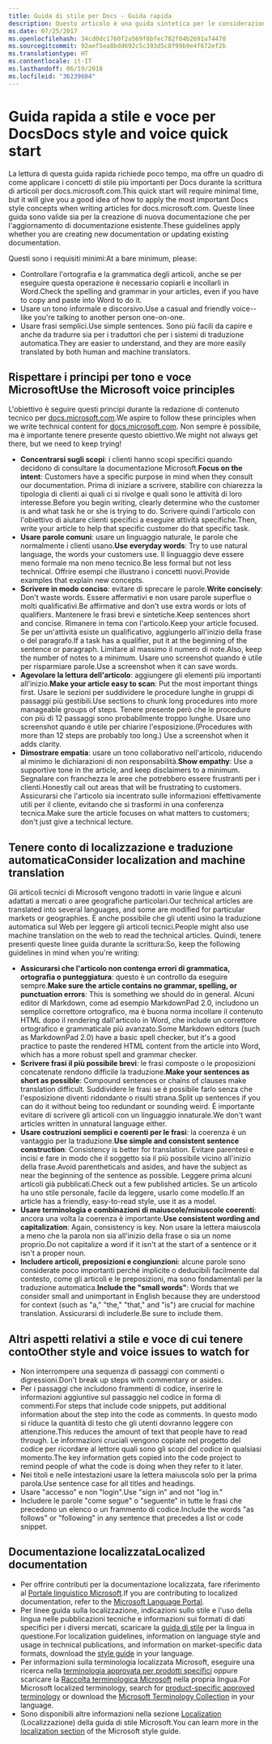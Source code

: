 ```yaml
---
title: Guida di stile per Docs - Guida rapida
description: Questo articolo è una guida sintetica per le considerazioni sullo stile, che contiene solo gli argomenti fondamentali per iniziare a contribuire a docs.microsoft.com.
ms.date: 07/25/2017
ms.openlocfilehash: 34cd0dc1760f2a569f8bfec782f04b2691a74470
ms.sourcegitcommit: 92aef5ea8bdd692c5c393d5c8f99b9e4f672ef2b
ms.translationtype: HT
ms.contentlocale: it-IT
ms.lasthandoff: 06/19/2018
ms.locfileid: "36239604"
---
```

# <a name="docs-style-and-voice-quick-start"></a><span data-ttu-id="76531-103">Guida rapida a stile e voce per Docs</span><span class="sxs-lookup"><span data-stu-id="76531-103">Docs style and voice quick start</span></span>

<span data-ttu-id="76531-104">La lettura di questa guida rapida richiede poco tempo, ma offre un quadro di come applicare i concetti di stile più importanti per Docs durante la scrittura di articoli per docs.microsoft.com.</span><span class="sxs-lookup"><span data-stu-id="76531-104">This quick start will require minimal time, but it will give you a good idea of how to apply the most important Docs style concepts when writing articles for docs.microsoft.com.</span></span> <span data-ttu-id="76531-105">Queste linee guida sono valide sia per la creazione di nuova documentazione che per l'aggiornamento di documentazione esistente.</span><span class="sxs-lookup"><span data-stu-id="76531-105">These guidelines apply whether you are creating new documentation or updating existing documentation.</span></span>

<span data-ttu-id="76531-106">Questi sono i requisiti minimi:</span><span class="sxs-lookup"><span data-stu-id="76531-106">At a bare minimum, please:</span></span>

- <span data-ttu-id="76531-107">Controllare l'ortografia e la grammatica degli articoli, anche se per eseguire questa operazione è necessario copiarli e incollarli in Word.</span><span class="sxs-lookup"><span data-stu-id="76531-107">Check the spelling and grammar in your articles, even if you have to copy and paste into Word to do it.</span></span>
- <span data-ttu-id="76531-108">Usare un tono informale e discorsivo.</span><span class="sxs-lookup"><span data-stu-id="76531-108">Use a casual and friendly voice--like you're talking to another person one-on-one.</span></span>
- <span data-ttu-id="76531-109">Usare frasi semplici.</span><span class="sxs-lookup"><span data-stu-id="76531-109">Use simple sentences.</span></span> <span data-ttu-id="76531-110">Sono più facili da capire e anche da tradurre sia per i traduttori che per i sistemi di traduzione automatica.</span><span class="sxs-lookup"><span data-stu-id="76531-110">They are easier to understand, and they are more easily translated by both human and machine translators.</span></span>

## <a name="use-the-microsoft-voice-principles"></a><span data-ttu-id="76531-111">Rispettare i principi per tono e voce Microsoft</span><span class="sxs-lookup"><span data-stu-id="76531-111">Use the Microsoft voice principles</span></span>

<span data-ttu-id="76531-112">L'obiettivo è seguire questi principi durante la redazione di contenuto tecnico per [docs.microsoft.com](https://docs.microsoft.com).</span><span class="sxs-lookup"><span data-stu-id="76531-112">We aspire to follow these principles when we write technical content for [docs.microsoft.com](https://docs.microsoft.com).</span></span> <span data-ttu-id="76531-113">Non sempre è possibile, ma è importante tenere presente questo obiettivo.</span><span class="sxs-lookup"><span data-stu-id="76531-113">We might not always get there, but we need to keep trying!</span></span>

- <span data-ttu-id="76531-114">**Concentrarsi sugli scopi**: i clienti hanno scopi specifici quando decidono di consultare la documentazione Microsoft.</span><span class="sxs-lookup"><span data-stu-id="76531-114">**Focus on the intent**: Customers have a specific purpose in mind when they consult our documentation.</span></span> <span data-ttu-id="76531-115">Prima di iniziare a scrivere, stabilire con chiarezza la tipologia di clienti ai quali ci si rivolge e quali sono le attività di loro interesse.</span><span class="sxs-lookup"><span data-stu-id="76531-115">Before you begin writing, clearly determine who the customer is and what task he or she is trying to do.</span></span> <span data-ttu-id="76531-116">Scrivere quindi l'articolo con l'obiettivo di aiutare clienti specifici a eseguire attività specifiche.</span><span class="sxs-lookup"><span data-stu-id="76531-116">Then, write your article to help that specific customer do that specific task.</span></span>
- <span data-ttu-id="76531-117">**Usare parole comuni**: usare un linguaggio naturale, le parole che normalmente i clienti usano.</span><span class="sxs-lookup"><span data-stu-id="76531-117">**Use everyday words**: Try to use natural language, the words your customers use.</span></span> <span data-ttu-id="76531-118">Il linguaggio deve essere meno formale ma non meno tecnico.</span><span class="sxs-lookup"><span data-stu-id="76531-118">Be less formal but not less technical.</span></span> <span data-ttu-id="76531-119">Offrire esempi che illustrano i concetti nuovi.</span><span class="sxs-lookup"><span data-stu-id="76531-119">Provide examples that explain new concepts.</span></span>
- <span data-ttu-id="76531-120">**Scrivere in modo conciso**: evitare di sprecare le parole.</span><span class="sxs-lookup"><span data-stu-id="76531-120">**Write concisely**: Don't waste words.</span></span> <span data-ttu-id="76531-121">Essere affermativi e non usare parole superflue o molti qualificativi.</span><span class="sxs-lookup"><span data-stu-id="76531-121">Be affirmative and don't use extra words or lots of qualifiers.</span></span> <span data-ttu-id="76531-122">Mantenere le frasi brevi e sintetiche.</span><span class="sxs-lookup"><span data-stu-id="76531-122">Keep sentences short and concise.</span></span> <span data-ttu-id="76531-123">Rimanere in tema con l'articolo.</span><span class="sxs-lookup"><span data-stu-id="76531-123">Keep your article focused.</span></span> <span data-ttu-id="76531-124">Se per un'attività esiste un qualificativo, aggiungerlo all'inizio della frase o del paragrafo.</span><span class="sxs-lookup"><span data-stu-id="76531-124">If a task has a qualifier, put it at the beginning of the sentence or paragraph.</span></span> <span data-ttu-id="76531-125">Limitare al massimo il numero di note.</span><span class="sxs-lookup"><span data-stu-id="76531-125">Also, keep the number of notes to a minimum.</span></span> <span data-ttu-id="76531-126">Usare uno screenshot quando è utile per risparmiare parole.</span><span class="sxs-lookup"><span data-stu-id="76531-126">Use a screenshot when it can save words.</span></span>
- <span data-ttu-id="76531-127">**Agevolare la lettura dell'articolo**: aggiungere gli elementi più importanti all'inizio.</span><span class="sxs-lookup"><span data-stu-id="76531-127">**Make your article easy to scan**: Put the most important things first.</span></span> <span data-ttu-id="76531-128">Usare le sezioni per suddividere le procedure lunghe in gruppi di passaggi più gestibili.</span><span class="sxs-lookup"><span data-stu-id="76531-128">Use sections to chunk long procedures into more manageable groups of steps.</span></span> <span data-ttu-id="76531-129">Tenere presente però che le procedure con più di 12 passaggi sono probabilmente troppo lunghe. Usare uno screenshot quando è utile per chiarire l'esposizione.</span><span class="sxs-lookup"><span data-stu-id="76531-129">(Procedures with more than 12 steps are probably too long.) Use a screenshot when it adds clarity.</span></span>
- <span data-ttu-id="76531-130">**Dimostrare empatia**: usare un tono collaborativo nell'articolo, riducendo al minimo le dichiarazioni di non responsabilità.</span><span class="sxs-lookup"><span data-stu-id="76531-130">**Show empathy**: Use a supportive tone in the article, and keep disclaimers to a minimum.</span></span> <span data-ttu-id="76531-131">Segnalare con franchezza le aree che potrebbero essere frustranti per i clienti.</span><span class="sxs-lookup"><span data-stu-id="76531-131">Honestly call out areas that will be frustrating to customers.</span></span> <span data-ttu-id="76531-132">Assicurarsi che l'articolo sia incentrato sulle informazioni effettivamente utili per il cliente, evitando che si trasformi in una conferenza tecnica.</span><span class="sxs-lookup"><span data-stu-id="76531-132">Make sure the article focuses on what matters to customers; don't just give a technical lecture.</span></span>

## <a name="consider-localization-and-machine-translation"></a><span data-ttu-id="76531-133">Tenere conto di localizzazione e traduzione automatica</span><span class="sxs-lookup"><span data-stu-id="76531-133">Consider localization and machine translation</span></span>

<span data-ttu-id="76531-134">Gli articoli tecnici di Microsoft vengono tradotti in varie lingue e alcuni adattati a mercati o aree geografiche particolari.</span><span class="sxs-lookup"><span data-stu-id="76531-134">Our technical articles are translated into several languages, and some are modified for particular markets or geographies.</span></span> <span data-ttu-id="76531-135">È anche possibile che gli utenti usino la traduzione automatica sul Web per leggere gli articoli tecnici.</span><span class="sxs-lookup"><span data-stu-id="76531-135">People might also use machine translation on the web to read the technical articles.</span></span> <span data-ttu-id="76531-136">Quindi, tenere presenti queste linee guida durante la scrittura:</span><span class="sxs-lookup"><span data-stu-id="76531-136">So, keep the following guidelines in mind when you're writing:</span></span>

- <span data-ttu-id="76531-137">**Assicurarsi che l'articolo non contenga errori di grammatica, ortografia o punteggiatura**: questo è un controllo da eseguire sempre.</span><span class="sxs-lookup"><span data-stu-id="76531-137">**Make sure the article contains no grammar, spelling, or punctuation errors**: This is something we should do in general.</span></span> <span data-ttu-id="76531-138">Alcuni editor di Markdown, come ad esempio MarkdownPad 2.0, includono un semplice correttore ortografico, ma è buona norma incollare il contenuto HTML dopo il rendering dall'articolo in Word, che include un correttore ortografico e grammaticale più avanzato.</span><span class="sxs-lookup"><span data-stu-id="76531-138">Some Markdown editors (such as MarkdownPad 2.0) have a basic spell checker, but it's a good practice to paste the rendered HTML content from the article into Word, which has a more robust spell and grammar checker.</span></span>
- <span data-ttu-id="76531-139">**Scrivere frasi il più possibile brevi**: le frasi composte o le proposizioni concatenate rendono difficile la traduzione.</span><span class="sxs-lookup"><span data-stu-id="76531-139">**Make your sentences as short as possible**: Compound sentences or chains of clauses make translation difficult.</span></span> <span data-ttu-id="76531-140">Suddividere le frasi se è possibile farlo senza che l'esposizione diventi ridondante o risulti strana.</span><span class="sxs-lookup"><span data-stu-id="76531-140">Split up sentences if you can do it without being too redundant or sounding weird.</span></span> <span data-ttu-id="76531-141">È importante evitare di scrivere gli articoli con un linguaggio innaturale.</span><span class="sxs-lookup"><span data-stu-id="76531-141">We don't want articles written in unnatural language either.</span></span>
- <span data-ttu-id="76531-142">**Usare costruzioni semplici e coerenti per le frasi**: la coerenza è un vantaggio per la traduzione.</span><span class="sxs-lookup"><span data-stu-id="76531-142">**Use simple and consistent sentence construction**: Consistency is better for translation.</span></span> <span data-ttu-id="76531-143">Evitare parentesi e incisi e fare in modo che il soggetto sia il più possibile vicino all'inizio della frase.</span><span class="sxs-lookup"><span data-stu-id="76531-143">Avoid parentheticals and asides, and have the subject as near the beginning of the sentence as possible.</span></span> <span data-ttu-id="76531-144">Leggere prima alcuni articoli già pubblicati.</span><span class="sxs-lookup"><span data-stu-id="76531-144">Check out a few published articles.</span></span> <span data-ttu-id="76531-145">Se un articolo ha uno stile personale, facile da leggere, usarlo come modello.</span><span class="sxs-lookup"><span data-stu-id="76531-145">If an article has a friendly, easy-to-read style, use it as a model.</span></span>
- <span data-ttu-id="76531-146">**Usare terminologia e combinazioni di maiuscole/minuscole coerenti**: ancora una volta la coerenza è importante.</span><span class="sxs-lookup"><span data-stu-id="76531-146">**Use consistent wording and capitalization**: Again, consistency is key.</span></span> <span data-ttu-id="76531-147">Non usare la lettera maiuscola a meno che la parola non sia all'inizio della frase o sia un nome proprio.</span><span class="sxs-lookup"><span data-stu-id="76531-147">Do not capitalize a word if it isn't at the start of a sentence or it isn't a proper noun.</span></span>
- <span data-ttu-id="76531-148">**Includere articoli, preposizioni e congiunzioni**: alcune parole sono considerate poco importanti perché implicite o deducibili facilmente dal contesto, come gli articoli e le preposizioni, ma sono fondamentali per la traduzione automatica.</span><span class="sxs-lookup"><span data-stu-id="76531-148">**Include the "small words"**: Words that we consider small and unimportant in English because they are understood for context (such as "a," "the," "that," and "is") are crucial for machine translation.</span></span> <span data-ttu-id="76531-149">Assicurarsi di includerle.</span><span class="sxs-lookup"><span data-stu-id="76531-149">Be sure to include them.</span></span>

## <a name="other-style-and-voice-issues-to-watch-for"></a><span data-ttu-id="76531-150">Altri aspetti relativi a stile e voce di cui tenere conto</span><span class="sxs-lookup"><span data-stu-id="76531-150">Other style and voice issues to watch for</span></span>

- <span data-ttu-id="76531-151">Non interrompere una sequenza di passaggi con commenti o digressioni.</span><span class="sxs-lookup"><span data-stu-id="76531-151">Don't break up steps with commentary or asides.</span></span>
- <span data-ttu-id="76531-152">Per i passaggi che includono frammenti di codice, inserire le informazioni aggiuntive sul passaggio nel codice in forma di commenti.</span><span class="sxs-lookup"><span data-stu-id="76531-152">For steps that include code snippets, put additional information about the step into the code as comments.</span></span> <span data-ttu-id="76531-153">In questo modo si riduce la quantità di testo che gli utenti dovranno leggere con attenzione.</span><span class="sxs-lookup"><span data-stu-id="76531-153">This reduces the amount of text that people have to read through.</span></span> <span data-ttu-id="76531-154">Le informazioni cruciali vengono copiate nel progetto del codice per ricordare al lettore quali sono gli scopi del codice in qualsiasi momento.</span><span class="sxs-lookup"><span data-stu-id="76531-154">The key information gets copied into the code project to remind people of what the code is doing when they refer to it later.</span></span>
- <span data-ttu-id="76531-155">Nei titoli e nelle intestazioni usare la lettera maiuscola solo per la prima parola.</span><span class="sxs-lookup"><span data-stu-id="76531-155">Use sentence case for all titles and headings.</span></span>
- <span data-ttu-id="76531-156">Usare "accesso" e non "login".</span><span class="sxs-lookup"><span data-stu-id="76531-156">Use "sign in" and not "log in."</span></span>
- <span data-ttu-id="76531-157">Includere le parole "come segue" o "seguente" in tutte le frasi che precedono un elenco o un frammento di codice.</span><span class="sxs-lookup"><span data-stu-id="76531-157">Include the words "as follows" or "following" in any sentence that precedes a list or code snippet.</span></span>

## <a name="localized-documentation"></a><span data-ttu-id="76531-158">Documentazione localizzata</span><span class="sxs-lookup"><span data-stu-id="76531-158">Localized documentation</span></span>

- <span data-ttu-id="76531-159">Per offrire contributi per la documentazione localizzata, fare riferimento al [Portale linguistico Microsoft](https://www.microsoft.com/Language/Default.aspx).</span><span class="sxs-lookup"><span data-stu-id="76531-159">If you are contributing to localized documentation, refer to the [Microsoft Language Portal](https://www.microsoft.com/Language/Default.aspx).</span></span>
- <span data-ttu-id="76531-160">Per linee guida sulla localizzazione, indicazioni sullo stile e l'uso della lingua nelle pubblicazioni tecniche e informazioni sui formati di dati specifici per i diversi mercati, scaricare la [guida di stile](https://www.microsoft.com/Language/StyleGuides) per la lingua in questione.</span><span class="sxs-lookup"><span data-stu-id="76531-160">For localization guidelines, information on language style and usage in technical publications, and information on market-specific data formats, download the [style guide](https://www.microsoft.com/Language/StyleGuides) in your language.</span></span>
- <span data-ttu-id="76531-161">Per informazioni sulla terminologia localizzata Microsoft, eseguire una ricerca nella [terminologia approvata per prodotti specifici](https://www.microsoft.com/Language/Default.aspx) oppure scaricare la [Raccolta terminologica Microsoft](https://www.microsoft.com/Language/Terminology.aspx) nella propria lingua.</span><span class="sxs-lookup"><span data-stu-id="76531-161">For Microsoft localized terminology, search for [product-specific approved terminology](https://www.microsoft.com/Language/Default.aspx) or download the [Microsoft Terminology Collection](https://www.microsoft.com/Language/Terminology.aspx) in your language.</span></span>
- <span data-ttu-id="76531-162">Sono disponibili altre informazioni nella sezione [Localization](https://docs.microsoft.com/style-guide/global-communications/) (Localizzazione) della guida di stile Microsoft.</span><span class="sxs-lookup"><span data-stu-id="76531-162">You can learn more in the [localization section](https://docs.microsoft.com/style-guide/global-communications/) of the Microsoft style guide.</span></span>
